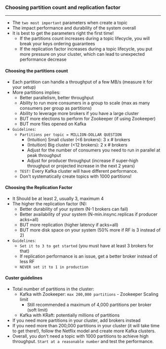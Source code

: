 ### Choosing partition count and replication factor

___

* The `two most important` parameters when create a topic
* The impact performance and durability of the system overall
* It is best to get the parameters right the first time!
    * If the partitions count increases during a topic lifecycle, you will break your keys ordering guarantees
    * If the replication factor increases during a topic lifecycle, you put more pressure on your cluster, which can
      lead to unexpected performance decrease

#### Choosing the partitions count

* Each partition can handle a throughput of a few MB/s (measure it for your setup)
* More partitions implies:
    * Better parallelism, better throughput
    * Ability to run more consumers in a group to scale (max as many consumers per group as partitions)
    * Ability to leverage more brokers if you have a large cluster
    * BUT more elections to perform for Zookeeper (if using Zookeeper)
    * BUT more files opened on Kafka
* `Guidelines`:
    * `Partitions per topic = MILLION-DOLLAR QUESTION`
        * (Intuition) Small cluster (<6 brokers): 3 x # brokers
        * (Intuition) Big cluster (<12 brokers): 2 x # brokers
        * Adjust for the number of consumers you need to run in parallel at peak throughput
        * Adjust for producer throughput (increase if super-high throughput or projected increase in the next 2 years)
    * `TEST!` Every Kafka cluster will have different performance.
    * Don't systematically create topics with 1000 partitions!

#### Choosing the Replication Factor

* It Should be at least 2, usually 3, maximum 4
* The higher the replication factor (N):
    * Better durability of your system (N-1 brokers can fail)
    * Better availability of your system (N-min.insync.replicas if producer acks=all)
    * BUT more replication (higher latency if acks=all)
    * BUT more disk space on your system (50% more if RF is 3 instead of 2)
* `Guidelines`:
    * `Set it to 3 to get started` (you must have at least 3 brokers for that)
    * If replication performance is an issue, get a better broker instead of less RF
    * `NEVER set it to 1 in production`

#### Custer guidelines

* Total number of partitions in the cluster:
    * Kafka with Zookeeper: `max 200,000 partitions` - Zookeeper Scaling limit
        * Still recommended a maximum of 4,000 partitions per broker (soft limit)
    * Kafka with KRaft: potentially millions of partitions
* If you need more partitions in your cluster, add brokers instead
* If you need more than 200,000 partitions in your cluster (it will take time to get there!), follow the Netflix model
  and create more Kafka clusters.
* Overall, you don't need a topic with 1000 partitions to achieve high throughput. `Start at a reasonable number` and
  test the performance.